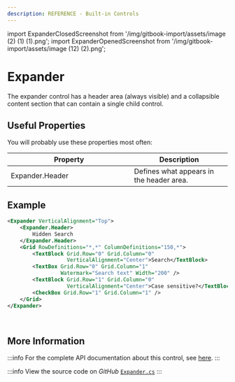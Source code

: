 ```yaml
---
description: REFERENCE - Built-in Controls
---
```


import ExpanderClosedScreenshot from '/img/gitbook-import/assets/image (2) (1) (1).png';
import ExpanderOpenedScreenshot from '/img/gitbook-import/assets/image (12) (2).png';

# Expander

The expander control has a header area (always visible) and a collapsible content section that can contain a single child control.

## Useful Properties

You will probably use these properties most often:

<table><thead><tr><th width="266">Property</th><th>Description</th></tr></thead><tbody><tr><td>Expander.Header</td><td>Defines what appears in the header area. </td></tr></tbody></table>

## Example

```xml
<Expander VerticalAlignment="Top">
    <Expander.Header>
        Hidden Search
    </Expander.Header>
    <Grid RowDefinitions="*,*" ColumnDefinitions="150,*">
        <TextBlock Grid.Row="0" Grid.Column="0"
                   VerticalAlignment="Center">Search</TextBlock>
        <TextBox Grid.Row="0" Grid.Column="1"
                 Watermark="Search text" Width="200" />
        <TextBlock Grid.Row="1" Grid.Column="0"
                   VerticalAlignment="Center">Case sensitive?</TextBlock>
        <CheckBox Grid.Row="1" Grid.Column="1" />
    </Grid>
</Expander>
```

<img src={ExpanderClosedScreenshot} alt="" />

<img src={ExpanderOpenedScreenshot} alt="" />

## More Information

:::info
For the complete API documentation about this control, see [here](http://reference.avaloniaui.net/api/Avalonia.Controls/Expander/).
:::

:::info
View the source code on _GitHub_ [`Expander.cs`](https://github.com/AvaloniaUI/Avalonia/blob/master/src/Avalonia.Controls/Expander.cs)
:::

